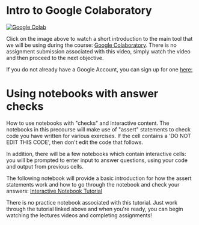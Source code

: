 # Intro to Google Colaboratory


[![Google Colab](https://img.youtube.com/vi/nU9ymnQupjQ/0.jpg)](https://www.youtube.com/watch?v=nU9ymnQupjQ)

Click on the image above to watch a short introduction to the main tool that we will be using during the course: [Google Colaboratory](https://research.google.com/). 
There is no assignment submission associated with this video, simply watch the video and then proceed to the next objective.

If you do not already have a Google Account, you can sign up for one [here:](http://accounts.google.com/signup)


# Using notebooks with answer checks

How to use notebooks with "checks" and interactive content.
The notebooks in this precourse will make use of "assert" statements to check code you have written for various exercises. If the cell contains a 'DO NOT EDIT THIS CODE', then don't edit the code that follows.

In addition, there will be a few notebooks which contain interactive cells: you will be prompted to enter input to answer questions, using your code and output from previous cells.

The following notebook will provide a basic introduction for how the assert statements work and how to go through the notebook and check your answers: [Interactive Notebook Tutorial](https://colab.research.google.com/drive/134FEFIHeM-zyzY-hg-KMvdeEE4HNtJv4#scrollTo=yfHKguLkKvK6)

There is no practice notebook associated with this tutorial. Just work through the tutorial linked above and when you're ready, you can begin watching the lectures videos and completing assignments!

